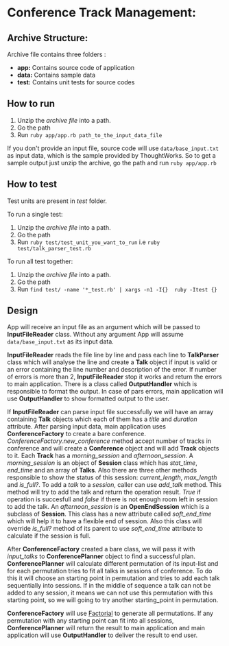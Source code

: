 # Conference Track Management:

## Archive Structure:

Archive file contains three folders :
* **app:** Contains source code of application
* **data:** Contains sample data
* **test:** Contains unit tests for source codes

## How to run

1. Unzip the _archive file_ into a path.
2. Go the path
3. Run `ruby app/app.rb path_to_the_input_data_file`

If you don't provide an input file, source code will use `data/base_input.txt` as input data, which is the sample provided by ThoughtWorks.
So to get a sample output just unzip the archive, go the path and run `ruby app/app.rb`

## How to test

Test units are present in _test_ folder. 

To run a single test:
1. Unzip the _archive file_ into a path.
2. Go the path
3. Run `ruby test/test_unit_you_want_to_run`  i.e `ruby test/talk_parser_test.rb`

To run all test together:
1. Unzip the _archive file_ into a path.
2. Go the path
3. Run `find test/ -name '*_test.rb' | xargs -n1 -I{}  ruby -Itest {}`

## Design

App will receive an input file as an argument which will be passed to __InputFileReader__ class. Without any argument App will assume `data/base_input.txt` as its input data.

__InputFileReader__ reads the file line by line and pass each line to __TalkParser__  class which will analyse the line and create a __Talk__ object if input is valid or an error containing the line number and description of the error.
If number of errors is more than 2, __InputFileReader__ stop it works and return the errors to main application.
There is a class called __OutputHandler__ which is responsible to format the output. In case of pars errors, main application will use __OutputHandler__ to show formatted output to the user.    

If __InputFileReader__ can parse input file successfully we will have an array containing __Talk__ objects which each of them has a _title_ and _duration_ attribute.
After parsing input data, main application uses __ConferenceFactory__ to create a bare conference.  _ConferenceFactory.new_conference_ method accept number of tracks in conference and will create a __Conference__  object and will add __Track__ objects to it.
Each __Track__ has a _morning_session_ and _afternoon_session_. 
A _morning_session_ is an object of __Session__ class which has _stat_time_, _end_time_  and an array of __Talks__.  Also there are three other methods responsible to show the status of this session: _current_length_, _max_length_  and _is_full?_.  To add a _talk_ to a _session_, caller can use _add_talk_ method. This method will try to add the talk and return the operation result. _True_ if operation is succesfull and _false_ if there is not enough room left in session to add the talk.
An _afternoon_session_ is an __OpenEndSession__ which is a subclass of __Session__.  This class has a new attribute called _soft_end_time_ which will help it to have a flexible end of session. Also this class will override _is_full?_ method of its parent to use _soft_end_time_ attribute to calculate if the session is full.
  
After __ConferenceFactory__  created a bare class, we will pass it with _input_talks_ to __ConferencePlanner__ object to find a successful plan.
__ConferencePlanner__ will calculate different permutation of its input-list and for each permutation tries to fit all talks in sessions of conference. 
To do this it will choose an starting point in permutation and tries to add each talk sequentially into sessions. If in the middle of sequence a talk can not be added to any session, it means we can not use this permutation with this starting point, so we will going to try another starting_point in permutation.

__ConferenceFactory__ will use [Factorial](https://en.wikipedia.org/wiki/Factorial_number_system#Permutations) to generate all permutations. If any permutation with any starting point can fit into all sessions, __ConferencePlanner__ will return the result to main application and main application will use __OutputHandler__ to deliver the result to end user. 




